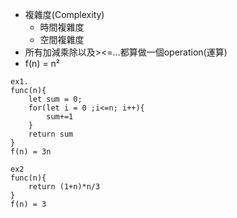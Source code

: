 * 複雜度(Complexity)
    -    時間複雜度
    -    空間複雜度
* 所有加減乘除以及><=...都算做一個operation(運算)
* f(n) = n²
```
ex1.
func(n){
    let sum = 0;
    for(let i = 0 ;i<=n; i++){
        sum+=1
    }
    return sum
}
f(n) = 3n
```
```
ex2
func(n){
    return (1+n)*n/3
}
f(n) = 3
```